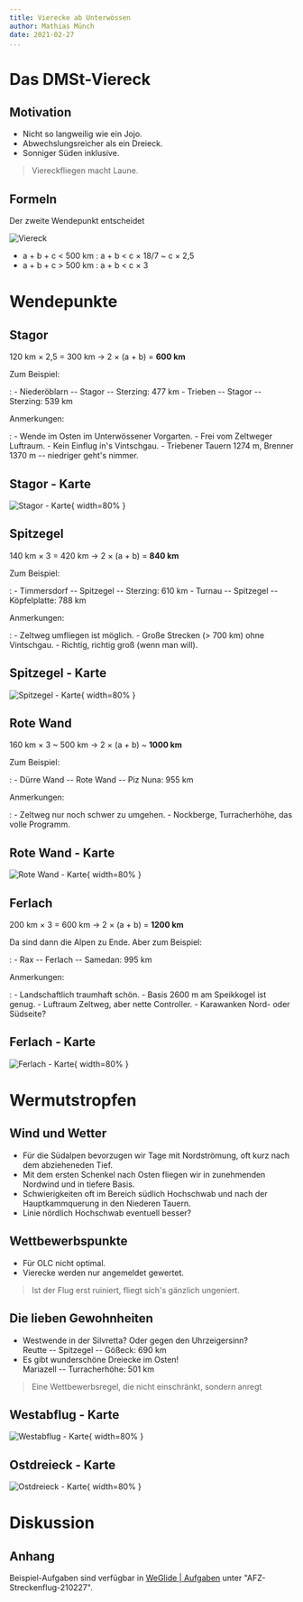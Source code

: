 ```yaml
---
title: Vierecke ab Unterwössen
author: Mathias Münch
date: 2021-02-27
...
```


# Das DMSt-Viereck

## Motivation

- Nicht so langweilig wie ein Jojo.
- Abwechslungsreicher als ein Dreieck.
- Sonniger Süden inklusive.

> Viereckfliegen macht Laune.

## Formeln

Der zweite Wendepunkt entscheidet

![Viereck](viereck.png)

- a + b + c < 500 km : a + b < c × 18/7 ~ c × 2,5
- a + b + c > 500 km : a + b < c × 3

# Wendepunkte

## Stagor

120 km × 2,5 = 300 km  → 2 × (a + b) = **600 km**

Zum Beispiel:

:   - Niederöblarn -- Stagor -- Sterzing: 477 km
    - Trieben -- Stagor -- Sterzing: 539 km

Anmerkungen:

:   - Wende im Osten im Unterwössener Vorgarten.
    - Frei vom Zeltweger Luftraum.
    - Kein Einflug in's Vintschgau.
    - Triebener Tauern 1274 m, Brenner 1370 m -- niedriger geht's nimmer.

## Stagor - Karte

![Stagor - Karte](stagor.png){ width=80% }

## Spitzegel

140 km × 3 = 420 km  → 2 × (a + b) = **840 km**

Zum Beispiel:

:   - Timmersdorf -- Spitzegel -- Sterzing: 610 km
    - Turnau -- Spitzegel -- Köpfelplatte: 788 km

Anmerkungen:

:   - Zeltweg umfliegen ist möglich.
    - Große Strecken (> 700 km) ohne Vintschgau.
    - Richtig, richtig groß (wenn man will).

## Spitzegel - Karte

![Spitzegel - Karte](spitzegel.png){ width=80% }

## Rote Wand

160 km × 3 ~ 500 km  → 2 × (a + b) ~ **1000 km**

Zum Beispiel:

:   - Dürre Wand -- Rote Wand -- Piz Nuna: 955 km
    
Anmerkungen:

:   - Zeltweg nur noch schwer zu umgehen.
    - Nockberge, Turracherhöhe, das volle Programm.

## Rote Wand - Karte

![Rote Wand - Karte](rotewand.png){ width=80% }

## Ferlach

200 km × 3 = 600 km  → 2 × (a + b) = **1200 km**

Da sind dann die Alpen zu Ende. Aber zum Beispiel:

:   - Rax -- Ferlach -- Samedan: 995 km

Anmerkungen:

:   - Landschaftlich traumhaft schön.
    - Basis 2600 m am Speikkogel ist genug.
    - Luftraum Zeltweg, aber nette Controller.
    - Karawanken Nord- oder Südseite?

## Ferlach - Karte

![Ferlach - Karte](ferlach.png){ width=80% }

# Wermutstropfen

## Wind und Wetter

- Für die Südalpen bevorzugen wir Tage mit Nordströmung, oft kurz nach dem abzieheneden Tief.
- Mit dem ersten Schenkel nach Osten fliegen wir in zunehmenden Nordwind und in tiefere Basis.
- Schwierigkeiten oft im Bereich südlich Hochschwab und nach der Hauptkammquerung in den Niederen Tauern.
- Linie nördlich Hochschwab eventuell besser?

## Wettbewerbspunkte

- Für OLC nicht optimal.
- Vierecke werden nur angemeldet gewertet.

> Ist der Flug erst ruiniert, fliegt sich's gänzlich ungeniert.

## Die lieben Gewohnheiten

- Westwende in der Silvretta? Oder gegen den Uhrzeigersinn?\
  Reutte -- Spitzegel -- Gößeck: 690 km
- Es gibt wunderschöne Dreiecke im Osten!\
  Mariazell -- Turracherhöhe: 501 km

> Eine Wettbewerbsregel, die nicht einschränkt, sondern anregt

## Westabflug - Karte

![Westabflug - Karte](westabflug.png){ width=80% }

## Ostdreieck - Karte

![Ostdreieck - Karte](ostdreieck.png){ width=80% }

# Diskussion

## Anhang

Beispiel-Aufgaben sind verfügbar in [WeGlide | Aufgaben](https://weglide.org/task/explore?order_by=-stars) unter "AFZ-Streckenflug-210227".
